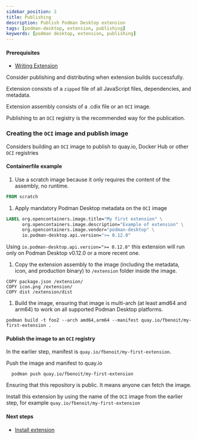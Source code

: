 ```yaml
---
sidebar_position: 2
title: Publishing
description: Publish Podman Desktop extension
tags: [podman-desktop, extension, publishing]
keywords: [podman desktop, extension, publishing]
---
```


#### Prerequisites

* [Writing Extension](../extensions/write)

Consider publishing and distributing when extension builds successfully.

Extension consists of a `zipped` file of all JavaScript files, dependencies, and metadata.

Extension assembly consists of a .cdix file or an `OCI` image.

Publishing to an `OCI` registry is the recommended way for the publication.


### Creating the `OCI` image and publish image

Considers building an `OCI` image to publish to quay.io, Docker Hub or other `OCI` registries

#### Containerfile example

1. Use a scratch image because it only requires the content of the assembly, no runtime.

  ```Dockerfile
  FROM scratch
  ```

1. Apply mandatory Podman Desktop metadata on the `OCI` image

  ```Dockerfile
  LABEL org.opencontainers.image.title="My first extension" \
        org.opencontainers.image.description="Example of extension" \
        org.opencontainers.image.vendor="podman-desktop" \
        io.podman-desktop.api.version=">= 0.12.0"
  ```
  
  Using `io.podman-desktop.api.version=">= 0.12.0"` this extension will run only on Podman Desktop v0.12.0 or a more recent one.

1. Copy the extension assembly to the image (including the metadata, icon, and production binary) to `/extension` folder inside the image.

  ```
  COPY package.json /extension/
  COPY icon.png /extension/
  COPY dist /extension/dist
  ```

1. Build the image, ensuring that image is multi-arch (at least amd64 and arm64) to work on all supported Podman Desktop platforms.

  ```shell
  podman build -t foo2 --arch amd64,arm64 --manifest quay.io/fbenoit/my-first-extension .
  ```


#### Publish the image to an `OCI` registry

In the earlier step, manifest is `quay.io/fbenoit/my-first-extension`.

Push the image and manifest to quay.io

```shell
  podman push quay.io/fbenoit/my-first-extension
```

Ensuring that this repository is public. It means anyone can fetch the image.

Install this extension by using the name of the `OCI` image from the earlier step, for example `quay.io/fbenoit/my-first-extension` 

#### Next steps

* [Install extension](../extensions/install)
